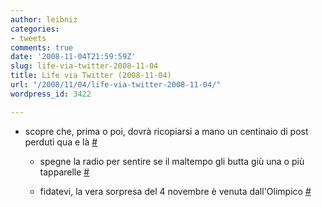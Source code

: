 ```yaml
---
author: leibniz
categories:
- tweets
comments: true
date: '2008-11-04T21:59:59Z'
slug: life-via-twitter-2008-11-04
title: Life via Twitter (2008-11-04)
url: "/2008/11/04/life-via-twitter-2008-11-04/"
wordpress_id: 3422

---
```

* scopre che, prima o poi, dovrà ricopiarsi a mano un centinaio di post perduti qua e là [#](https://twitter.com/leibniz/statuses/989160116)

	
  * spegne la radio per sentire se il maltempo gli butta giù una o più tapparelle [#](https://twitter.com/leibniz/statuses/990065617)

	
  * fidatevi, la vera sorpresa del 4 novembre è venuta dall'Olimpico [#](https://twitter.com/leibniz/statuses/990315907)


